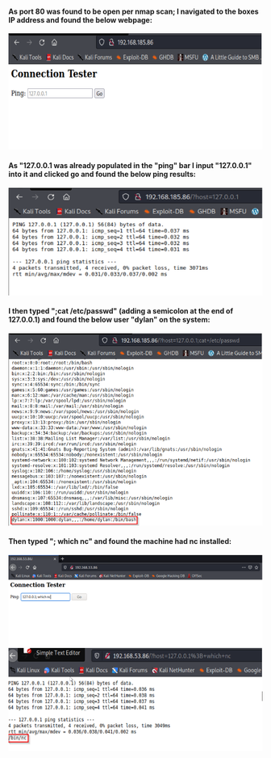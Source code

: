 #### As port 80 was found to be open per nmap scan; I navigated to the boxes IP address and found the below webpage: 

![](../Pasted%20Images/Pasted%20image%2020220504003742.png)


#### As "127.0.0.1 was already populated in the "ping" bar I input "127.0.0.1" into it and clicked go and found the below ping results: 

![](../Pasted%20Images/Pasted%20image%2020220504004648.png)


#### I then typed ";cat /etc/passwd" (adding a semicolon at the end of 127.0.0.1) and found the below user "dylan" on the system: 

![](../Pasted%20Images/Pasted%20image%2020220504004901.png)


#### Then typed "; which nc" and found the machine had nc installed:

![](../Pasted%20Images/Pasted%20image%2020220504005020.png)
![](../Pasted%20Images/Pasted%20image%2020220504005054.png)

